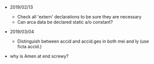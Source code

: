 - 2019/02/13
    + Check all 'extern' declarations to be sure they are necessary
    + Can arca data be declared static a/o constant?
- 2019/03/04
    + Distinguish between accid and accid.ges in both mei and ly (use ficta
      accid.)
 
- why is Amen at end screwy?
    
